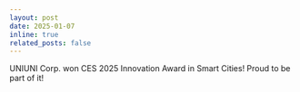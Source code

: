 ```yaml
---
layout: post
date: 2025-01-07
inline: true
related_posts: false
---
```


UNIUNI Corp. won CES 2025 Innovation Award in Smart Cities! Proud to be part of it!
